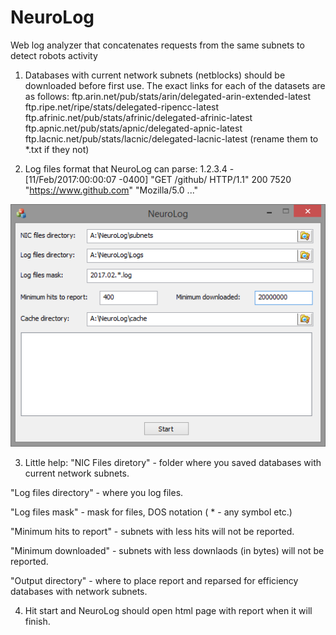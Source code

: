 # NeuroLog
Web log analyzer that concatenates requests from the same subnets to detect robots activity

1) Databases with current network subnets (netblocks) should be downloaded before first use.
The exact links for each of the datasets are as follows:
ftp.arin.net/pub/stats/arin/delegated-arin-extended-latest
ftp.ripe.net/ripe/stats/delegated-ripencc-latest
ftp.afrinic.net/pub/stats/afrinic/delegated-afrinic-latest
ftp.apnic.net/pub/stats/apnic/delegated-apnic-latest
ftp.lacnic.net/pub/stats/lacnic/delegated-lacnic-latest
(rename them to *.txt if they not)

2) Log files format that NeuroLog can parse:
1.2.3.4 - [11/Feb/2017:00:00:07 -0400] "GET /github/ HTTP/1.1" 200 7520 "https://www.github.com" "Mozilla/5.0 ..."

![screenshot](/neurolog.png?raw=true "screenshot")

3) Little help:
"NIC Files diretory" - folder where you saved databases with current network subnets.

"Log files directory" - where you log files.

"Log files mask" - mask for files, DOS notation ( * - any symbol etc.)

"Minimum hits to report" - subnets with less hits will not be reported.

"Minimum downloaded" - subnets with less downlaods (in bytes) will not be reported.

"Output directory" - where to place report and reparsed for efficiency databases with network subnets.

4) Hit start and NeuroLog should open html page with report when it will finish.
